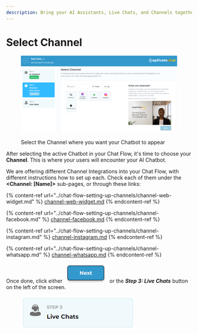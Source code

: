 ```yaml
---
description: Bring your AI Assistants, Live Chats, and Channels together in one system
---
```


# Select Channel

<figure><img src="../../.gitbook/assets/image (20) (1).png" alt=""><figcaption><p>Select the Channel where you want your Chatbot to appear</p></figcaption></figure>

After selecting the active Chatbot in your Chat Flow, it's time to choose your **Channel**. This is where your users will encounter your AI Chatbot.&#x20;

We are offering different Channel Integrations into your Chat Flow, with different instructions how to set up each. Check each of them under the **\<Channel: \[Name]>** sub-pages, or through these links:

{% content-ref url="../chat-flow-setting-up-channels/channel-web-widget.md" %}
[channel-web-widget.md](../chat-flow-setting-up-channels/channel-web-widget.md)
{% endcontent-ref %}

{% content-ref url="../chat-flow-setting-up-channels/channel-facebook.md" %}
[channel-facebook.md](../chat-flow-setting-up-channels/channel-facebook.md)
{% endcontent-ref %}

{% content-ref url="../chat-flow-setting-up-channels/channel-instagram.md" %}
[channel-instagram.md](../chat-flow-setting-up-channels/channel-instagram.md)
{% endcontent-ref %}

{% content-ref url="../chat-flow-setting-up-channels/channel-whatsapp.md" %}
[channel-whatsapp.md](../chat-flow-setting-up-channels/channel-whatsapp.md)
{% endcontent-ref %}

Once done, click either ![](<../../.gitbook/assets/image (159).png>) or the _**Step 3: Live Chats**_ button on the left of the screen.

<figure><img src="../../.gitbook/assets/image (158).png" alt=""><figcaption></figcaption></figure>

